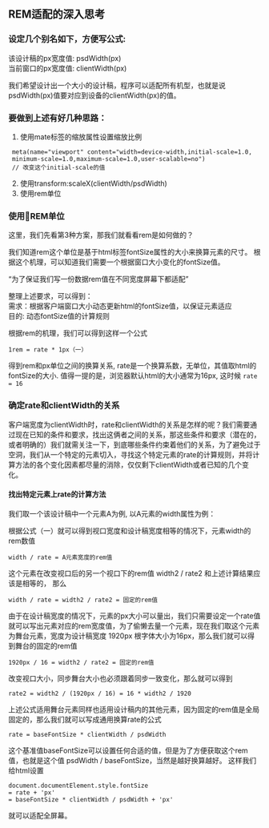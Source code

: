 ## REM适配的深入思考

### 设定几个别名如下，方便写公式:  
该设计稿的px宽度值:           psdWidth(px)  
当前窗口的px宽度值:           clientWidth(px)

我们希望设计出一个大小的设计稿，程序可以适配所有机型，也就是说 psdWidth(px)值要对应到设备的clientWidth(px)的值。

### 要做到上述有好几种思路：
1. 使用mate标签的缩放属性设置缩放比例
```jade
 meta(name="viewport" content="width=device-width,initial-scale=1.0,
 minimum-scale=1.0,maximum-scale=1.0,user-scalable=no")
 // 改变这个initial-scale的值
```
2. 使用transform:scaleX(clientWidth/psdWidth)
3. 使用rem单位

### 使用REM单位
这里，我们先看第3种方案，那我们就看看rem是如何做的？

我们知道rem这个单位是基于html标签fontSize属性的大小来换算元素的尺寸。
根据这个机理，可以知道我们需要一个根据窗口大小变化的fontSize值。

“为了保证我们写一份数据rem值在不同宽度屏幕下都适配”


整理上述要求，可以得到：  
需求：根据客户端窗口大小动态更新html的fontSize值，以保证元素适应  
目的: 动态fontSize值的计算规则

根据rem的机理，我们可以得到这样一个公式
```
1rem = rate * 1px（一）   
```
得到rem和px单位之间的换算关系, rate是一个换算系数，无单位，其值取html的fontSize的大小.
值得一提的是，浏览器默认html的大小通常为16px, 这时候 ```rate = 16```

### 确定rate和clientWidth的关系
客户端宽度为clientWidth时，rate和clientWidth的关系是怎样的呢？我们需要通过现在已知的条件和要求，找出这俩者之间的关系，那这些条件和要求（潜在的，或者明确的）我们就需关注一下，到底哪些条件约束着他们的关系，为了避免过于空洞，我们从一个特定的元素切入，寻找这个特定元素的rate的计算规则，并将计算方法的各个变化因素都尽量的消除，仅仅剩下clientWidth或者已知的几个变化。
#### 找出特定元素上rate的计算方法
我们取一个该设计稿中一个元素A为例, 以A元素的width属性为例：

根据公式（一）就可以得到视口宽度和设计稿宽度相等的情况下，元素width的rem数值 
```
width / rate = A元素宽度的rem值
```
这个元素在改变视口后的另一个视口下的rem值  width2 / rate2 和上述计算结果应该是相等的， 那么
```
width / rate = width2 / rate2 = 固定的rem值
```

由于在设计稿宽度的情况下，元素的px大小可以量出，我们只需要设定一个rate值就可以写出元素对应的rem宽度值，为了偷懒去量一个元素，现在我们取这个元素为舞台元素，宽度为设计稿宽度 1920px 根字体大小为16px，那么我们就可以得到舞台的固定的rem值
```
1920px / 16 = width2 / rate2 = 固定的rem值
```
改变视口大小，同步舞台大小也必须跟着同步一致变化，那么就可以得到
```
rate2 = width2 / (1920px / 16) = 16 * width2 / 1920
```
上述公式适用舞台元素同样也适用设计稿内的其他元素，因为固定的rem值是全局固定的，那么我们就可以写成通用换算rate的公式

```
rate = baseFontSize * clientWidth / psdWidth
```
这个基准值baseFontSize可以设置任何合适的值，但是为了方便获取这个rem值，也就是这个值 psdWidth / baseFontSize，当然是越好换算越好。
这样我们给html设置 
```
document.documentElement.style.fontSize 
= rate + 'px' 
= baseFontSize * clientWidth / psdWidth + 'px'
```
就可以适配全屏幕。
